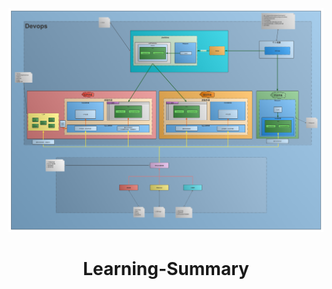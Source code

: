 <div align="center">
  <img
  src="https://github.com/jaylenchan/learning-summary/blob/main/pic/Web%E5%BC%80%E5%8F%91%E6%B5%81%E7%A8%8B%E5%9B%BE.png?raw=true" alt="Dev Process"/>
  <h1 align="center">
  Learning-Summary
  </h1>
</div>
